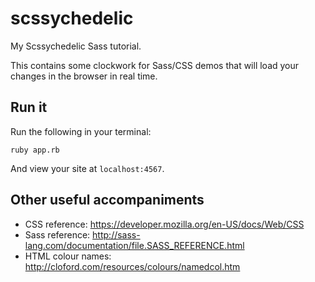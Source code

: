 scssychedelic
=============

My Scssychedelic Sass tutorial.

This contains some clockwork for Sass/CSS demos that will load your changes in the browser in real time.

## Run it

Run the following in your terminal:

```
ruby app.rb
```

And view your site at `localhost:4567`.

## Other useful accompaniments

- CSS reference: https://developer.mozilla.org/en-US/docs/Web/CSS
- Sass reference: http://sass-lang.com/documentation/file.SASS_REFERENCE.html
- HTML colour names: http://cloford.com/resources/colours/namedcol.htm

